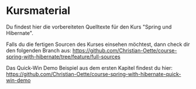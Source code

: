 # Kursmaterial

Du findest hier die vorbereiteten Quelltexte für den Kurs "Spring und Hibernate".

Falls du die fertigen Sourcen des Kurses einsehen möchtest, dann check dir den folgenden Branch aus:
https://github.com/Christian-Oette/course-spring-with-hibernate/tree/feature/full-sources

Das Quick-Win Demo Beispiel aus dem ersten Kapitel findest du hier:
https://github.com/Christian-Oette/course-spring-with-hibernate-quick-win-demo
